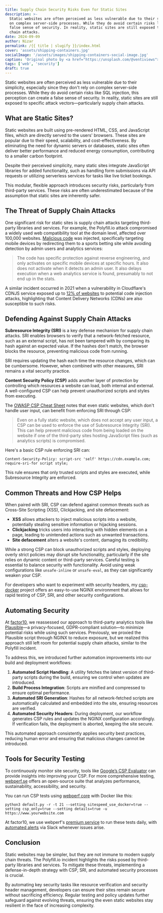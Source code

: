 ```yaml
---
title: Supply Chain Security Risks Even for Static Sites
description: >-
  Static websites are often perceived as less vulnerable due to their simplicity, especially since they don't rely
  on complex server-side processes. While they do avoid certain risks like SQL injection, this perception can create a
  false sense of security. In reality, static sites are still exposed to specific attack vectors—particularly supply
  chain attacks.
date: 2024-09-09
author: Nizar
permalink: /{{ title | slugify }}/index.html
cover: 'assets/shipping-containers.jpg'
socialImage: '/assets/images/shipping-containers-social-image.jpg'
caption: 'Original photo by <a href="https://unsplash.com/@ventiviews">Venti Views</a> on <a href="https://unsplash.com/photos/aerial-view-of-city-buildings-during-daytime-6p0JBES_65E">Unsplash</a>'
tags: ['web', 'security']
draft: true
---
```


Static websites are often perceived as less vulnerable due to their simplicity, especially since they don't rely
on complex server-side processes. While they do avoid certain risks like SQL injection, this perception can create a
false sense of security. In reality, static sites are still exposed to specific attack vectors—particularly supply
chain attacks.

## What are Static Sites?

Static websites are built using pre-rendered HTML, CSS, and JavaScript files, which are directly served to the users'
browsers. These sites are popular due to their speed, scalability, and cost-effectiveness. By eliminating the need for
dynamic servers or databases, static sites often deliver better performance and reduced energy consumption, contributing
to a smaller carbon footprint.

Despite their perceived simplicity, many static sites integrate JavaScript libraries for added functionality, such as
handling form submissions via API requests or utilizing serverless services for tasks like live ticket bookings.

This modular, flexible approach introduces security risks, particularly from third-party services. These risks are often
underestimated because of the assumption that static sites are inherently safer.

## The Threat of Supply Chain Attacks

One significant risk for static sites is supply chain attacks targeting third-party libraries and services. For example,
the Polyfill.io attack compromised a widely used web compatibility tool at the domain level, affected over 100,000
websites. [Malicious code](https://sansec.io/research/polyfill-supply-chain-attack) was injected, specifically targeting
mobile devices by redirecting them to a sports betting site while avoiding detection by admin users and analytics
services:

> The code has specific protection against reverse engineering, and only activates on specific mobile devices at
  specific hours. It also does not activate when it detects an admin user. It also delays execution when a web analytics
  service is found, presumably to not end up in the stats.

A similar incident occurred in 2021 when a vulnerability in Cloudflare's CDNJS service exposed up to [12% of websites](https://www.bleepingcomputer.com/news/security/critical-cloudflare-cdn-flaw-allowed-compromise-of-12-percent-of-all-sites/)
to potential code injection attacks, highlighting that Content Delivery Networks (CDNs) are also susceptible to such
risks.

## Defending Against Supply Chain Attacks

**Subresource Integrity (SRI)** is a key defense mechanism for supply chain attacks. SRI enables browsers to verify that
a network-fetched resource, such as an external script, has not been tampered with by comparing its hash against an
expected value. If the hashes don't match, the browser blocks the resource, preventing malicious code from running.

SRI requires updating the hash each time the resource changes, which can be cumbersome. However, when combined with
other measures, SRI remains a vital security practice.

**Content Security Policy (CSP)** adds another layer of protection by controlling which resources a website can load,
both internal and external. A well-configured CSP can help prevent unauthorized scripts and styles from executing.

The [OWASP CSP Cheat Sheet](https://cheatsheetseries.owasp.org/cheatsheets/Content_Security_Policy_Cheat_Sheet.html#defense-in-depth)
notes that even static websites, which don't handle user input, can benefit from enforcing SRI through CSP:

> Even on a fully static website, which does not accept any user input, a CSP can be used to enforce the use of
  Subresource Integrity (SRI). This can help prevent malicious code from being loaded on the website if one of the
  third-party sites hosting JavaScript files (such as analytics scripts) is compromised.

Here's a basic CSP rule enforcing SRI can:

```text
Content-Security-Policy: script-src 'self' https://cdn.example.com; require-sri-for script style;
```

This rule ensures that only trusted scripts and styles are executed, while Subresource Integrity are enforced.

## Common Threats and How CSP Helps

When paired with SRI, CSP can defend against common threats such as Cross-Site Scripting (XSS), Clickjacking, and
site defacement:

- **XSS** allows attackers to inject malicious scripts into a website, potentially stealing sensitive information or
  hijacking sessions.
- **Clickjacking** tricks users into interacting with hidden elements on a page, leading to unintended actions such as
  unwanted transactions.
- **Site defacement** alters a website's content, damaging its credibility.

While a strong CSP can block unauthorized scripts and styles, deploying overly strict policies may disrupt site
functionality, particularly if the site relies on dynamic content or third-party services. Careful testing is essential
to balance security with functionality. Avoid using weak configurations like `unsafe-inline` or `unsafe-eval`, as they
can significantly weaken your CSP.

For developers who want to experiment with security headers, my [csp-docker](https://github.com/nizos/csp-docker)
project offers an easy-to-use NGINX environment that allows for rapid testing of CSP, SRI, and other security
configurations.

## Automating Security

At [factor10](https://www.factor10.com/websites/), we reassessed our approach to third-party analytics tools like
[Plausible](https://plausible.io/)—a privacy-focused, GDPR-compliant solution—to minimize potential risks while
using such services. Previously, we proxied the Plausible script through NGINX to reduce exposure, but we realized this
approach still left room for potential supply chain attacks, similar to the Polyfill incident.

To address this, we introduced further automation improvements into our build and deployment workflows:

1. **Automated Script Handling**: A utility fetches the latest version of third-party scripts during the build,
   ensuring we control when updates are introduced.
2. **Build Process Integration**: Scripts are minified and compressed to ensure optimal performance.
3. **Automated SRI Generation**: Hashes for all network-fetched scripts are automatically calculated and embedded
   into the site, ensuring resources are verified.
4. **Automated Security Headers**: During deployment, our workflow generates CSP rules and updates the NGINX
   configuration accordingly. If verification fails, the deployment is aborted, keeping the site secure.

This automated approach consistently applies security best practices, reducing human error and ensuring that malicious
changes cannot be introduced.

## Tools for Security Testing

To continuously monitor site security, tools like [Google’s CSP Evaluator](https://csp-evaluator.withgoogle.com/)
can provide insights into improving your CSP. For more comprehensive testing, [webperf.se](http://webperf.se) offers an
open-source suite that analyzes performance, sustainability, accessibility, and security.

You can run CSP tests using [webperf core](https://github.com/Webperf-se/webperf_core) with Docker like this:

```
python3 default.py -r -t 21 --setting sitespeed_use_docker=true --setting csp_only=true --setting details=true -u https://www.yourwebsite.com
```

At factor10, we use webperf's [premium service](https://webperf.se/erbjudande/) to run these tests daily, with
[automated alerts](https://webperf.se/articles/webhooks/) via Slack whenever issues arise.

## Conclusion

Static websites may be simpler, but they are not immune to modern supply chain threats. The Polyfill.io incident
highlights the risks posed by third-party libraries and services. To mitigate these threats, implementing a
defense-in-depth strategy with CSP, SRI, and automated security processes is crucial.

By automating key security tasks like resource verification and security header management, developers can ensure their
sites remain secure without sacrificing efficiency. Regular testing and policy updates further safeguard against
evolving threats, ensuring the even static websites stay resilient in the face of increasing complexity.
